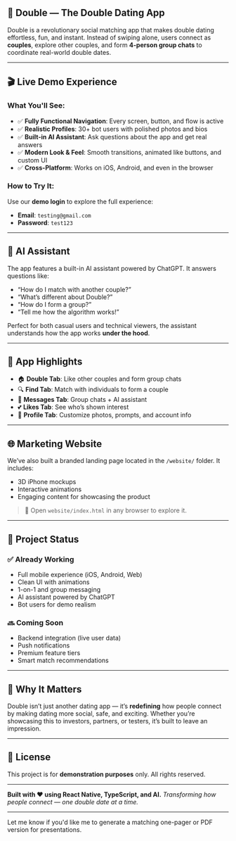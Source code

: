 
## 💖 **Double — The Double Dating App**

Double is a revolutionary social matching app that makes double dating effortless, fun, and instant. Instead of swiping alone, users connect as **couples**, explore other couples, and form **4-person group chats** to coordinate real-world double dates.

---

## 🎬 **Live Demo Experience**

### What You'll See:

* ✅ **Fully Functional Navigation**: Every screen, button, and flow is active
* ✅ **Realistic Profiles**: 30+ bot users with polished photos and bios
* ✅ **Built-in AI Assistant**: Ask questions about the app and get real answers
* ✅ **Modern Look & Feel**: Smooth transitions, animated like buttons, and custom UI
* ✅ **Cross-Platform**: Works on iOS, Android, and even in the browser

### How to Try It:

Use our **demo login** to explore the full experience:

* **Email**: `testing@gmail.com`
* **Password**: `test123`

---

## 💬 **AI Assistant**

The app features a built-in AI assistant powered by ChatGPT.
It answers questions like:

* “How do I match with another couple?”
* “What’s different about Double?”
* “How do I form a group?”
* “Tell me how the algorithm works!”

Perfect for both casual users and technical viewers, the assistant understands how the app works **under the hood**.

---

## 📱 **App Highlights**

* 🏠 **Double Tab**: Like other couples and form group chats
* 🔍 **Find Tab**: Match with individuals to form a couple
* 💬 **Messages Tab**: Group chats + AI assistant
* 💕 **Likes Tab**: See who’s shown interest
* 👤 **Profile Tab**: Customize photos, prompts, and account info

---

## 🌐 **Marketing Website**

We’ve also built a branded landing page located in the `/website/` folder. It includes:

* 3D iPhone mockups
* Interactive animations
* Engaging content for showcasing the product

> 📂 Open `website/index.html` in any browser to explore it.

---

## 🚧 **Project Status**

### ✅ Already Working

* Full mobile experience (iOS, Android, Web)
* Clean UI with animations
* 1-on-1 and group messaging
* AI assistant powered by ChatGPT
* Bot users for demo realism

### 🔜 Coming Soon

* Backend integration (live user data)
* Push notifications
* Premium feature tiers
* Smart match recommendations

---

## 🧠 **Why It Matters**

Double isn’t just another dating app — it’s **redefining** how people connect by making dating more social, safe, and exciting. Whether you’re showcasing this to investors, partners, or testers, it’s built to leave an impression.

---

## 📄 License

This project is for **demonstration purposes** only. All rights reserved.

---

**Built with ❤️ using React Native, TypeScript, and AI.**
*Transforming how people connect — one double date at a time.*

---

Let me know if you'd like me to generate a matching one-pager or PDF version for presentations.
